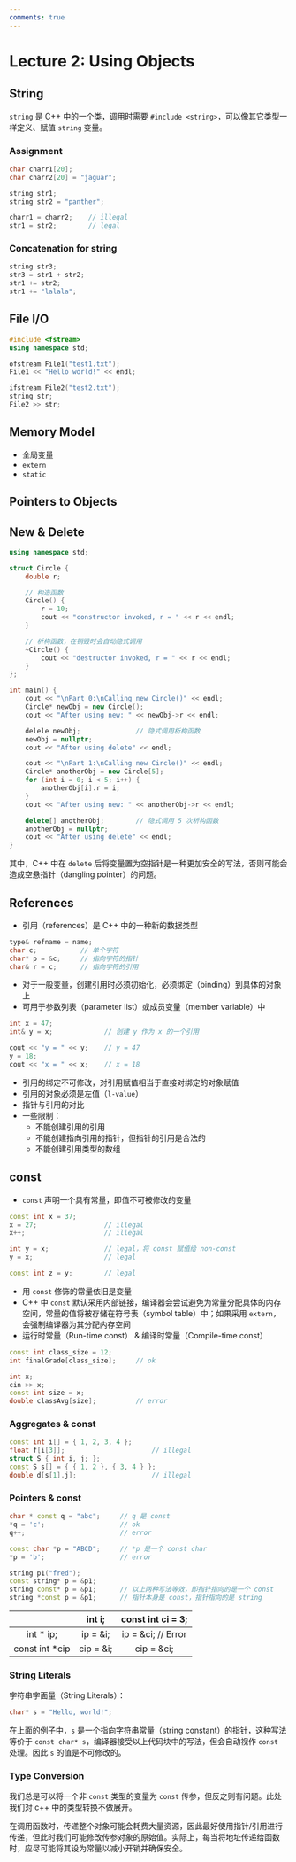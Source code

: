 ```yaml
---
comments: true
---
```


# Lecture 2: Using Objects

## String

`string` 是 C++ 中的一个类，调用时需要 `#include <string>`，可以像其它类型一样定义、赋值 `string` 变量。  

### Assignment

```cpp
char charr1[20];
char charr2[20] = "jaguar";

string str1;
string str2 = "panther";

charr1 = charr2;    // illegal
str1 = str2;        // legal
```

### Concatenation for string

```cpp
string str3;
str3 = str1 + str2;
str1 += str2;
str1 += "lalala";
```

## File I/O

```cpp
#include <fstream>
using namespace std;

ofstream File1("test1.txt");
File1 << "Hello world!" << endl;

ifstream File2("test2.txt");
string str;
File2 >> str;
```

## Memory Model

- 全局变量
- `extern`
- `static`

## Pointers to Objects


## New & Delete

```cpp
using namespace std;

struct Circle {
    double r;

    // 构造函数
    Circle() {
        r = 10;
        cout << "constructor invoked, r = " << r << endl;
    }

    // 析构函数，在销毁时会自动隐式调用
    ~Circle() {
        cout << "destructor invoked, r = " << r << endl;
    }
};

int main() {
    cout << "\nPart 0:\nCalling new Circle()" << endl;
    Circle* newObj = new Circle();
    cout << "After using new: " << newObj->r << endl;

    delele newObj;              // 隐式调用析构函数
    newObj = nullptr;
    cout << "After using delete" << endl;

    cout << "\nPart 1:\nCalling new Circle()" << endl;
    Circle* anotherObj = new Circle[5];
    for (int i = 0; i < 5; i++) {
        anotherObj[i].r = i;
    }
    cout << "After using new: " << anotherObj->r << endl;

    delete[] anotherObj;        // 隐式调用 5 次析构函数
    anotherObj = nullptr;
    cout << "After using delete" << endl;
}
```

其中，C++ 中在 `delete` 后将变量置为空指针是一种更加安全的写法，否则可能会造成空悬指针（dangling pointer）的问题。  

## References

- 引用（references）是 C++ 中的一种新的数据类型

```cpp
type& refname = name;
char c;           // 单个字符
char* p = &c;     // 指向字符的指针
char& r = c;      // 指向字符的引用
```

- 对于一般变量，创建引用时必须初始化，必须绑定（binding）到具体的对象上
- 可用于参数列表（parameter list）或成员变量（member variable）中

```cpp 
int x = 47;
int& y = x;             // 创建 y 作为 x 的一个引用

cout << "y = " << y;    // y = 47
y = 18;
cout << "x = " << x;    // x = 18
```

- 引用的绑定不可修改，对引用赋值相当于直接对绑定的对象赋值
- 引用的对象必须是左值（`l-value`）
- 指针与引用的对比
- 一些限制：
    - 不能创建引用的引用
    - 不能创建指向引用的指针，但指针的引用是合法的
    - 不能创建引用类型的数组

## const

- `const` 声明一个具有常量，即值不可被修改的变量

```cpp
const int x = 37;
x = 27;                 // illegal
x++;                    // illegal

int y = x;              // legal，将 const 赋值给 non-const
y = x;                  // legal

const int z = y;        // legal
```

- 用 `const` 修饰的常量依旧是变量
- C++ 中 `const` 默认采用内部链接，编译器会尝试避免为常量分配具体的内存空间，常量的值将被存储在符号表（symbol table）中；如果采用 `extern`，会强制编译器为其分配内存空间
- 运行时常量（Run-time const） & 编译时常量（Compile-time const）

```cpp
const int class_size = 12;
int finalGrade[class_size];     // ok

int x;
cin >> x;
const int size = x;
double classAvg[size];          // error
```

### Aggregates & const

```cpp
const int i[] = { 1, 2, 3, 4 };
float f[i[3]];                      // illegal
struct S { int i, j; };
const S s[] = { { 1, 2 }, { 3, 4 } };
double d[s[1].j];                   // illegal
```

### Pointers & const

```cpp
char * const q = "abc";     // q 是 const
*q = 'c';                   // ok
q++;                        // error

const char *p = "ABCD";     // *p 是一个 const char
*p = 'b';                   // error
```

```cpp
string p1("fred");
const string* p = &p1;
string const* p = &p1;      // 以上两种写法等效，即指针指向的是一个 const
string *const p = &p1;      // 指针本身是 const，指针指向的是 string
```

|       |   int i;  |   const int ci = 3;   |
| :---: |   :---:   |   :---:               |
| int * ip; | ip = &i; | ip = &ci; // Error |
| const int *cip | cip = &i; | cip = &ci;   |

### String Literals

字符串字面量（String Literals）：

```cpp
char* s = "Hello, world!";
```

在上面的例子中，`s` 是一个指向字符串常量（string constant）的指针，这种写法等价于 `const char* s`，编译器接受以上代码块中的写法，但会自动视作 `const` 处理。因此 `s` 的值是不可修改的。  

### Type Conversion

我们总是可以将一个非 `const` 类型的变量为 `const` 传参，但反之则有问题。此处我们对 c++ 中的类型转换不做展开。  

在调用函数时，传递整个对象可能会耗费大量资源，因此最好使用指针/引用进行传递，但此时我们可能修改传参对象的原始值。实际上，每当将地址传递给函数时，应尽可能将其设为常量以减小开销并确保安全。